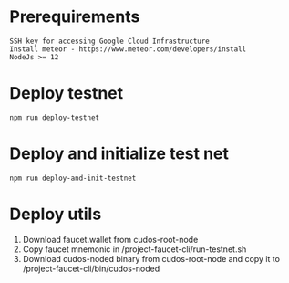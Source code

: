 # Prerequirements
    SSH key for accessing Google Cloud Infrastructure
    Install meteor - https://www.meteor.com/developers/install
    NodeJs >= 12

# Deploy testnet
    npm run deploy-testnet

# Deploy and initialize test net
    npm run deploy-and-init-testnet

# Deploy utils
1. Download faucet.wallet from cudos-root-node
2. Copy faucet mnemonic in /project-faucet-cli/run-testnet.sh
3. Download cudos-noded binary from cudos-root-node and copy it to /project-faucet-cli/bin/cudos-noded


